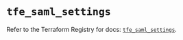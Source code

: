 # `tfe_saml_settings`

Refer to the Terraform Registry for docs: [`tfe_saml_settings`](https://registry.terraform.io/providers/hashicorp/tfe/0.65.1/docs/resources/saml_settings).
